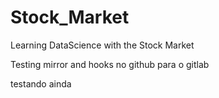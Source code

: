 # Stock_Market

Learning DataScience with the Stock Market

Testing mirror and hooks no github para o  gitlab

testando ainda
